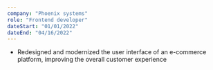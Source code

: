 ```yaml
---
company: "Phoenix systems"
role: "Frontend developer"
dateStart: "01/01/2022"
dateEnd: "04/16/2022"
---
```


- Redesigned and modernized the user interface of an e-commerce platform, improving the overall customer experience
